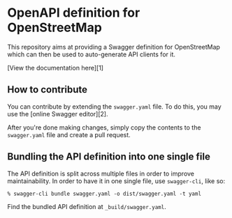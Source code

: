 # OpenAPI definition for OpenStreetMap

This repository aims at providing a Swagger definition for OpenStreetMap
which can then be used to auto-generate API clients for it.

[View the documentation here][1]

## How to contribute

You can contribute by extending the `swagger.yaml` file. To do this, you may
use the [online Swagger editor][2].

After you're done making changes, simply copy the contents to the `swagger.yaml`
file and create a pull request.

## Bundling the API definition into one single file

The API definition is split across multiple files
in order to improve maintainability. In order to have
it in one single file, use `swagger-cli`, like so:

    % swagger-cli bundle swagger.yaml -o dist/swagger.yaml -t yaml

Find the bundled API definition at `_build/swagger.yaml`.

